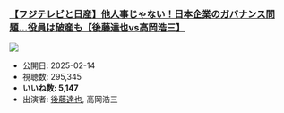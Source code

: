 ### [【フジテレビと日産】他人事じゃない！日本企業のガバナンス問題…役員は破産も【後藤達也vs高岡浩三】](https://www.youtube.com/watch?v=3GY2TFeS29s)
[![](https://img.youtube.com/vi/3GY2TFeS29s/sddefault.jpg)](https://www.youtube.com/watch?v=3GY2TFeS29s)
-   公開日: 2025-02-14
-   視聴数: 295,345
-   **いいね数: 5,147**
-   出演者: [後藤達也](/rehacq_fan/people/後藤達也 "wikilink"), 高岡浩三
